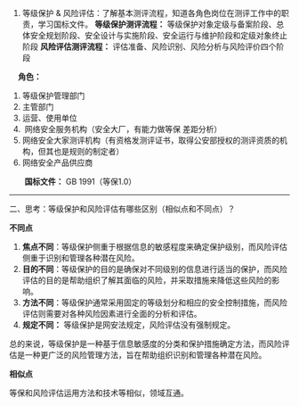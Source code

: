 1. 等级保护 & 风险评估：了解基本测评流程，知道各角色岗位在测评工作中的职责，学习国标文件。
   **等级保护测评流程：** 等级保护对象定级与备案阶段、总体安全规划阶段、安全设计与实施阶段、安全运行与维护阶段和定级对象终止阶段
   **风险评估测评流程：** 评估准备、风险识别、风险分析与风险评价四个阶段

    **角色：**

1. 等级保护管理部门
2. 主管部门
3. 运营、使用单位
4.  网络安全服务机构（安全大厂，有能力做等保 差距分析）
5. 网络安全大家测评机构（有资格发测评证书，取得公安部授权的测评资质的机构，但其也是规则的制定者）
6. 网络安全产品供应商

       **国标文件：** GB 1991（等保1.0）

____

二、思考：等级保护和风险评估有哪些区别（相似点和不同点）？

**不同点**

1. **焦点不同**：等级保护侧重于根据信息的敏感程度来确定保护级别，而风险评估侧重于识别和管理各种潜在风险。
2. **目的不同**：等级保护的目的是确保对不同级别的信息进行适当的保护，而风险评估的目的是帮助组织了解其面临的风险，并采取措施来降低这些风险的影响。
3. **方法不同**：等级保护通常采用固定的等级划分和相应的安全控制措施，而风险评估则需要对各种风险因素进行全面的分析和评估。
4. **规定不同：** 等级保护是网安法规定，风险评估没有强制规定。

总的来说，等级保护是一种基于信息敏感度的分类和保护措施确定方法，而风险评估是一种更广泛的风险管理方法，旨在帮助组织识别和管理各种潜在风险。

**相似点**

等保和风险评估运用方法和技术等相似，领域互通。


